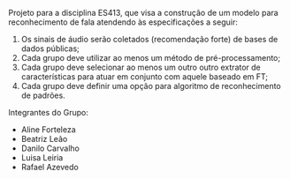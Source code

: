 Projeto para a disciplina ES413, que visa a construção de um modelo para reconhecimento de fala atendendo às especificações a seguir:
1. Os sinais de áudio serão coletados (recomendação forte) de bases de dados públicas;
2. Cada grupo deve utilizar ao menos um método de pré-processamento;
3. Cada grupo deve selecionar ao menos um outro outro extrator de características
para atuar em conjunto com aquele baseado em FT;
4. Cada grupo deve definir uma opção para algoritmo de reconhecimento de padrões.

Integrantes do Grupo:
- Aline Forteleza
- Beatriz Leão
- Danilo Carvalho
- Luisa Leiria
- Rafael Azevedo
